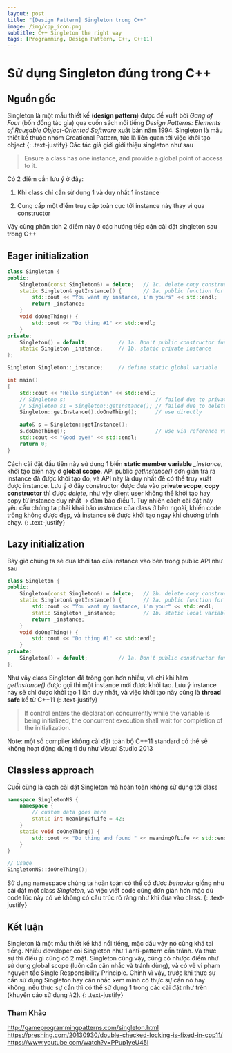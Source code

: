 ```yaml
---
layout: post
title: "[Design Pattern] Singleton trong C++"
image: /img/cpp_icon.png
subtitle: C++ Singleton the right way
tags: [Programming, Design Pattern, C++, C++11]
---
```


# Sử dụng Singleton đúng trong C++

## Nguồn gốc

Singleton là một mẫu thiết kế (**design pattern**) được đề xuất bởi *Gang of Four* (bốn đồng tác gỉa) qua cuốn sách nổi tiếng *Design Patterns: Elements of Reusable Object-Oriented Software* xuất bản năm 1994. Singleton là mẫu thiết kế thuộc nhóm Creational Pattern, tức là liên quan tới việc khởi tạo object
{: .text-justify}
Các tác giả giới giới thiệu singleton như sau

> Ensure a class has one instance, and provide a global point of access to it.

Có 2 điểm cần lưu ý ở đây:

1. Khi class chỉ cần sử dụng 1 và duy nhất 1 instance

2. Cung cấp một điểm truy cập toàn cục tới instance này thay vì qua constructor

Vậy cùng phân tích 2 điểm này ở các hướng tiếp cận cài đặt singleton sau trong C++

## Eager initialization

```cpp
class Singleton {
public:
    Singleton(const Singleton&) = delete;   // 1c. delete copy constructor
    static Singleton& getInstance() {       // 2a. public function for client code usage
        std::cout << "You want my instance, i'm yours" << std::endl;
        return _instance;
    }
    void doOneThing() {
        std::cout << "Do thing #1" << std::endl;
    }
private:
    Singleton() = default;          // 1a. Don't public constructor function
    static Singleton _instance;     // 1b. static private instance
};

Singleton Singleton::_instance;     // define static global variable

int main()
{
    std::cout << "Hello singleton" << std::endl;
    // Singleton s;                             // failed due to private constructor
    // Singleton s1 = Singleton::getInstance(); // failed due to deleted copy constructor
    Singleton::getInstance().doOneThing();      // use directly

    auto& s = Singleton::getInstance();
    s.doOneThing();                             // use via reference variable
    std::cout << "Good bye!" << std::endl;
    return 0;
}
```

Cách cài đặt đầu tiên này sử dụng 1 biến **static member variable** *_instance*, khởi tạo biến này ở **global scope**. API public *getInstance()* đơn giản trả ra instance đã được khởi tạo đó, và API này là duy nhất để có thể truy xuất được instance. Lưu ý ở đây constructor được đưa vào **private scope**, **copy constructor** thì được *delete*, như vậy client user không thể khởi tạo hay copy từ instance duy nhất -> đảm bảo điều 1.
Tuy nhiên cách cài đặt này yêu cầu chúng ta phải khai báo *_instance_* của class ở bên ngoài, khiến code trông không được đẹp, và instance sẽ được khởi tạo ngay khi chương trình chạy.
{: .text-justify}

## Lazy initialization

Bây giờ chúng ta sẽ đưa khởi tạo của instance vào bên trong public API như sau

```cpp
class Singleton {
public:
    Singleton(const Singleton&) = delete;   // 2b. delete copy constructor
    static Singleton& getInstance() {       // 2a. public function for client code usage
        std::cout << "You want my instance, i'm your" << std::endl;
        static Singleton _instance;         // 1b. static local variable
        return _instance;
    }
    void doOneThing() {
        std::cout << "Do thing #1" << std::endl;
    }
private:
    Singleton() = default;          // 1a. Don't public constructor function
};
```

Như vậy class Singleton đã trông gọn hơn nhiều, và chỉ khi hàm *getInstance()* được gọi thì một instance mới được khởi tạo. Lưu ý instance này sẽ chỉ được khởi tạo 1 lần duy nhất, và việc khởi tạo này cũng là **thread safe** kể từ C++11
{: .text-justify}
 > If control enters the declaration concurrently while the variable is being initialized, the concurrent execution shall wait for completion of the initialization.

Note: một số compiler không cài đặt toàn bộ C++11 standard có thể sẽ không hoạt động đúng tỉ dụ như Visual Studio 2013

## Classless approach

Cuối cùng là cách cài đặt Singleton mà hoàn toàn không sử dụng tới class

```cpp
namespace SingletonNS {
    namespace {
        // custom data goes here
        static int meaningOfLife = 42;
    }
    static void doOneThing() {
        std::cout << "Do thing and found " << meaningOfLife << std::endl;
    }
}

// Usage
SingletonNS::doOneThing();
```

Sử dụng namespace chúng ta hoàn toàn có thể có được *behavior* giống như cài đặt một class *Singleton*, và việc viết code cũng đơn giản hơn mặc dù code lúc này có vẻ không có cấu trúc rõ ràng như khi đưa vào class.
{: .text-justify}

## Kết luận

Singleton là một mẫu thiết kế khá nổi tiếng, mặc dầu vậy nó cũng khá tai tiếng. Nhiều developer coi Singleton như 1 anti-pattern cần tránh. Và thực sự thì điều gì cũng có 2 mặt. Singleton cũng vậy, cũng có nhược điểm như sử dụng global scope (luôn cần cân nhắc và tránh dùng), và có vẻ vi phạm nguyên tắc Single Responsibility Principle. Chính vì vậy, trước khi thực sự cần sử dụng Singleton hay cân nhắc xem mình có thực sự cần nó hay không, nếu thực sự cần thì có thể sử dụng 1 trong các cài đặt như trên (khuyến cáo sử dụng #2).
{: .text-justify}

### Tham Khảo

<http://gameprogrammingpatterns.com/singleton.html>
<https://preshing.com/20130930/double-checked-locking-is-fixed-in-cpp11/>
<https://www.youtube.com/watch?v=PPup1yeU45I>
